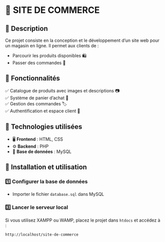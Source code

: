 # 🛒 SITE DE COMMERCE

## 📌 Description
Ce projet consiste en la conception et le développement d’un site web pour un magasin en ligne. Il permet aux clients de :
- Parcourir les produits disponibles 🛍️
- Passer des commandes 📝

## 📌 Fonctionnalités
✅ Catalogue de produits avec images et descriptions 📷  
✅ Système de panier d’achat 🛒  
✅ Gestion des commandes 🏷️  
✅ Authentification et espace client 🔐   

## 📌 Technologies utilisées
- 🖥️ **Frontend** : HTML, CSS
- ⚙️ **Backend** : PHP  
- 💾 **Base de données** : MySQL  

## 📌 Installation et utilisation

### 1️⃣ Configurer la base de données
- Importer le fichier `database.sql` dans MySQL

### 3️⃣ Lancer le serveur local
Si vous utilisez XAMPP ou WAMP, placez le projet dans `htdocs` et accédez à :  
```
http://localhost/site-de-commerce
```




